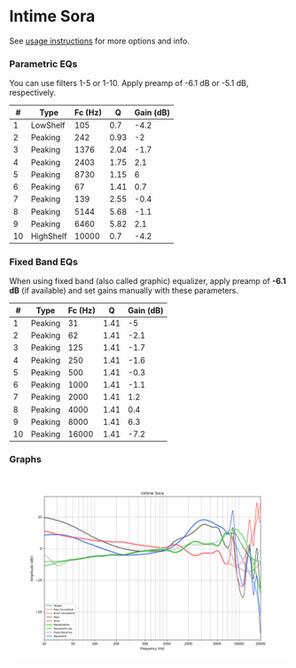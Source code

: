 # Intime Sora
See [usage instructions](https://github.com/jaakkopasanen/AutoEq#usage) for more options and info.

### Parametric EQs
You can use filters 1-5 or 1-10. Apply preamp of -6.1 dB or -5.1 dB, respectively.

|   # | Type      |   Fc (Hz) |    Q |   Gain (dB) |
|-----|-----------|-----------|------|-------------|
|   1 | LowShelf  |       105 | 0.7  |        -4.2 |
|   2 | Peaking   |       242 | 0.93 |        -2   |
|   3 | Peaking   |      1376 | 2.04 |        -1.7 |
|   4 | Peaking   |      2403 | 1.75 |         2.1 |
|   5 | Peaking   |      8730 | 1.15 |         6   |
|   6 | Peaking   |        67 | 1.41 |         0.7 |
|   7 | Peaking   |       139 | 2.55 |        -0.4 |
|   8 | Peaking   |      5144 | 5.68 |        -1.1 |
|   9 | Peaking   |      6460 | 5.82 |         2.1 |
|  10 | HighShelf |     10000 | 0.7  |        -4.2 |

### Fixed Band EQs
When using fixed band (also called graphic) equalizer, apply preamp of **-6.1 dB** (if available) and set gains manually with these parameters.

|   # | Type    |   Fc (Hz) |    Q |   Gain (dB) |
|-----|---------|-----------|------|-------------|
|   1 | Peaking |        31 | 1.41 |        -5   |
|   2 | Peaking |        62 | 1.41 |        -2.1 |
|   3 | Peaking |       125 | 1.41 |        -1.7 |
|   4 | Peaking |       250 | 1.41 |        -1.6 |
|   5 | Peaking |       500 | 1.41 |        -0.3 |
|   6 | Peaking |      1000 | 1.41 |        -1.1 |
|   7 | Peaking |      2000 | 1.41 |         1.2 |
|   8 | Peaking |      4000 | 1.41 |         0.4 |
|   9 | Peaking |      8000 | 1.41 |         6.3 |
|  10 | Peaking |     16000 | 1.41 |        -7.2 |

### Graphs
![](./Intime%20Sora.png)
